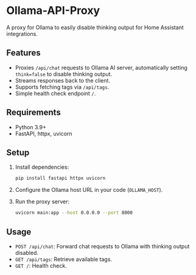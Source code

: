 # Ollama-API-Proxy
A proxy for Ollama to easily disable thinking output for Home Assistant integrations.

## Features

- Proxies `/api/chat` requests to Ollama AI server, automatically setting `think=false` to disable thinking output.
- Streams responses back to the client.
- Supports fetching tags via `/api/tags`.
- Simple health check endpoint `/`.

## Requirements

- Python 3.9+
- FastAPI, httpx, uvicorn

## Setup

1. Install dependencies:

   ```bash
   pip install fastapi httpx uvicorn 


2. Configure the Ollama host URL in your code (`OLLAMA_HOST`).

3. Run the proxy server:

   ```bash
   uvicorn main:app --host 0.0.0.0 --port 8000   


## Usage

* `POST /api/chat`: Forward chat requests to Ollama with thinking output disabled.
* `GET /api/tags`: Retrieve available tags.
* `GET /`: Health check.
